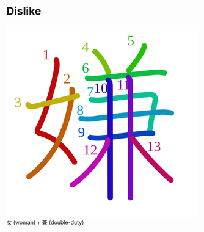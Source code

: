 # Dislike
![5acc](Kanji/kanji-colorize/5acc.svg)
[女](Kanji/kanji-dict/女.md) (woman) + [兼](Kanji/kanji-dict/兼.md) (double-duty)